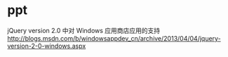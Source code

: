 ppt
===

jQuery version 2.0 中对 Windows 应用商店应用的支持
http://blogs.msdn.com/b/windowsappdev_cn/archive/2013/04/04/jquery-version-2-0-windows.aspx